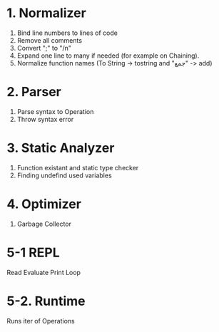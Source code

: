 
# 1. Normalizer

1. Bind line numbers to lines of code
2. Remove all comments
3. Convert ";" to "/n"
4. Expand one line to many if needed (for example on Chaining).
5. Normalize function names (To String -> tostring and "جمع" -> add)

# 2. Parser

1. Parse syntax to Operation
2. Throw syntax error

# 3. Static Analyzer

1. Function existant and static type checker
2. Finding undefind used variables

# 4. Optimizer

1. Garbage Collector

# 5-1 REPL

Read Evaluate Print Loop

# 5-2. Runtime

Runs iter of Operations
